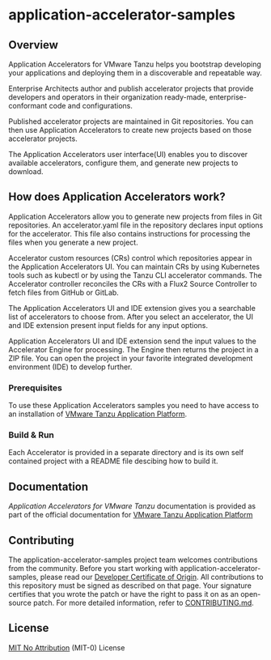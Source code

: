 # application-accelerator-samples

## Overview

Application Accelerators for VMware Tanzu helps you bootstrap developing your applications and deploying them in a discoverable and repeatable way.

Enterprise Architects author and publish accelerator projects that provide developers and operators in their organization ready-made, enterprise-conformant code and configurations.

Published accelerator projects are maintained in Git repositories. You can then use Application Accelerators to create new projects based on those accelerator projects.

The Application Accelerators user interface(UI) enables you to discover available accelerators, configure them, and generate new projects to download.

## How does Application Accelerators work?

Application Accelerators allow you to generate new projects from files in Git repositories. An accelerator.yaml file in the repository declares input options for the accelerator. This file also contains instructions for processing the files when you generate a new project.

Accelerator custom resources (CRs) control which repositories appear in the Application Accelerators UI. You can maintain CRs by using Kubernetes tools such as kubectl or by using the Tanzu CLI accelerator commands. The Accelerator controller reconciles the CRs with a Flux2 Source Controller to fetch files from GitHub or GitLab.

The Application Accelerators UI and IDE extension gives you a searchable list of accelerators to choose from. After you select an accelerator, the UI and IDE extension present input fields for any input options.

Application Accelerators UI and IDE extension send the input values to the Accelerator Engine for processing. The Engine then returns the project in a ZIP file. You can open the project in your favorite integrated development environment (IDE) to develop further.

### Prerequisites

To use these Application Accelerators samples you need to have access to an installation of [VMware Tanzu Application Platform](https://network.tanzu.vmware.com/products/tanzu-application-platform).

### Build & Run

Each Accelerator is provided in a separate directory and is its own self contained project with a README file descibing how to build it.

## Documentation

_Application Accelerators for VMware Tanzu_ documentation is provided as part of the official documentation for [VMware Tanzu Application Platform](https://docs.vmware.com/en/VMware-Tanzu-Application-Platform/index.html)

## Contributing

The application-accelerator-samples project team welcomes contributions from the community. Before you start working with application-accelerator-samples, please
read our [Developer Certificate of Origin](https://cla.vmware.com/dco). All contributions to this repository must be
signed as described on that page. Your signature certifies that you wrote the patch or have the right to pass it on
as an open-source patch. For more detailed information, refer to [CONTRIBUTING.md](CONTRIBUTING.md).

## License

[MIT No Attribution](https://opensource.org/licenses/MIT-0) (MIT-0) License
